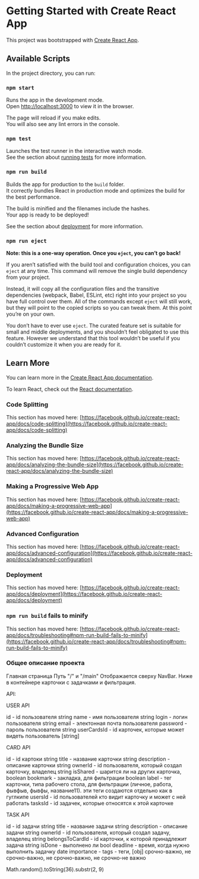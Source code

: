 # Getting Started with Create React App

This project was bootstrapped with [Create React App](https://github.com/facebook/create-react-app).

## Available Scripts

In the project directory, you can run:

### `npm start`

Runs the app in the development mode.\
Open [http://localhost:3000](http://localhost:3000) to view it in the browser.

The page will reload if you make edits.\
You will also see any lint errors in the console.

### `npm test`

Launches the test runner in the interactive watch mode.\
See the section about [running tests](https://facebook.github.io/create-react-app/docs/running-tests) for more information.

### `npm run build`

Builds the app for production to the `build` folder.\
It correctly bundles React in production mode and optimizes the build for the best performance.

The build is minified and the filenames include the hashes.\
Your app is ready to be deployed!

See the section about [deployment](https://facebook.github.io/create-react-app/docs/deployment) for more information.

### `npm run eject`

**Note: this is a one-way operation. Once you `eject`, you can’t go back!**

If you aren’t satisfied with the build tool and configuration choices, you can `eject` at any time. This command will remove the single build dependency from your project.

Instead, it will copy all the configuration files and the transitive dependencies (webpack, Babel, ESLint, etc) right into your project so you have full control over them. All of the commands except `eject` will still work, but they will point to the copied scripts so you can tweak them. At this point you’re on your own.

You don’t have to ever use `eject`. The curated feature set is suitable for small and middle deployments, and you shouldn’t feel obligated to use this feature. However we understand that this tool wouldn’t be useful if you couldn’t customize it when you are ready for it.

## Learn More

You can learn more in the [Create React App documentation](https://facebook.github.io/create-react-app/docs/getting-started).

To learn React, check out the [React documentation](https://reactjs.org/).

### Code Splitting

This section has moved here: [https://facebook.github.io/create-react-app/docs/code-splitting](https://facebook.github.io/create-react-app/docs/code-splitting)

### Analyzing the Bundle Size

This section has moved here: [https://facebook.github.io/create-react-app/docs/analyzing-the-bundle-size](https://facebook.github.io/create-react-app/docs/analyzing-the-bundle-size)

### Making a Progressive Web App

This section has moved here: [https://facebook.github.io/create-react-app/docs/making-a-progressive-web-app](https://facebook.github.io/create-react-app/docs/making-a-progressive-web-app)

### Advanced Configuration

This section has moved here: [https://facebook.github.io/create-react-app/docs/advanced-configuration](https://facebook.github.io/create-react-app/docs/advanced-configuration)

### Deployment

This section has moved here: [https://facebook.github.io/create-react-app/docs/deployment](https://facebook.github.io/create-react-app/docs/deployment)

### `npm run build` fails to minify

This section has moved here: [https://facebook.github.io/create-react-app/docs/troubleshooting#npm-run-build-fails-to-minify](https://facebook.github.io/create-react-app/docs/troubleshooting#npm-run-build-fails-to-minify)

### Общее описание проекта

Главная страница
Путь "/" и "/main"
Отображается сверху NavBar.
Ниже в контейнере карточки с задачками и фильтрация.

API:

USER API

id - id пользователя string
name - имя пользователя string
login - логин пользователя string
email - электонная почта пользователя
password - пароль пользователя string
userCardsId - id карточек, которые может видеть пользователь [string]

CARD API

id - id картоки string
title - название карточки string
description - описание карточки string
ownerId - id пользователя, который создал карточку, владелец string
isShared - шарится ли на других карточка, boolean
bookmark - закладка, для фильтрации boolean
label - тег карточки, типа рабочего стола, для фильтрации (личное, работа, фывфыв, фывфы, название11). эти теги создаются отдельно как в гуглкипе
usersId - id пользователей кто видит карточку и может с ней работать
tasksId - id задачек, которые относятся к этой карточке

TASK API

id - id задачи string
title - название задачи string
description - описание задачи string
ownerId - id пользователя, который создал задачу, владелец string
belongsToCardId - id карточки, к которой принадлежит задача string
isDone - выполнено ли bool
deadline - время, когда нужно выполнить задачку date
importance - tags - теги, [obj] срочно-важно, не срочно-важно, не срочно-важно, не срочно-не важно

Math.random().toString(36).substr(2, 9)
